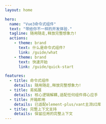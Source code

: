 ```yaml
---
layout: home

hero:
  name: "Vue3命令式组件"
  text: "带给你不一样的开发体验."
  tagline: 随用随走,释放完整想象力!
  actions:
    - theme: brand
      text: 什么是命令式组件?
      link: /guide/what
    - theme: brand
      text: 快速开始
      link: /guide/quick-start

features:
  - title: 命令式组件
    details: 随用随走,释放完整想象力!
  - title: 易拓展
    details: 核心逻辑解耦,适配任何组件得心应手
  - title: 开箱即用
    details: 已适配element-plus/vant主流UI库
  - title: 完整上下文支持
    details: 保留应用的完整上下文
---
```



